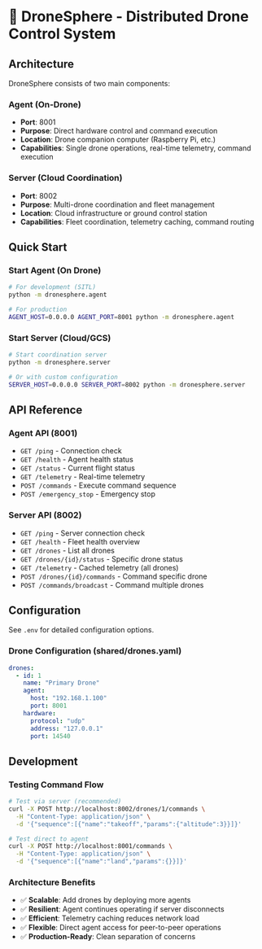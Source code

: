 # 🚁 DroneSphere - Distributed Drone Control System

## Architecture

DroneSphere consists of two main components:

### Agent (On-Drone)
- **Port**: 8001
- **Purpose**: Direct hardware control and command execution
- **Location**: Drone companion computer (Raspberry Pi, etc.)
- **Capabilities**: Single drone operations, real-time telemetry, command execution

### Server (Cloud Coordination)  
- **Port**: 8002
- **Purpose**: Multi-drone coordination and fleet management
- **Location**: Cloud infrastructure or ground control station
- **Capabilities**: Fleet coordination, telemetry caching, command routing

## Quick Start

### Start Agent (On Drone)
```bash
# For development (SITL)
python -m dronesphere.agent

# For production
AGENT_HOST=0.0.0.0 AGENT_PORT=8001 python -m dronesphere.agent
```

### Start Server (Cloud/GCS)
```bash
# Start coordination server
python -m dronesphere.server

# Or with custom configuration
SERVER_HOST=0.0.0.0 SERVER_PORT=8002 python -m dronesphere.server
```

## API Reference

### Agent API (8001)
- `GET /ping` - Connection check
- `GET /health` - Agent health status
- `GET /status` - Current flight status
- `GET /telemetry` - Real-time telemetry
- `POST /commands` - Execute command sequence
- `POST /emergency_stop` - Emergency stop

### Server API (8002)
- `GET /ping` - Server connection check
- `GET /health` - Fleet health overview
- `GET /drones` - List all drones
- `GET /drones/{id}/status` - Specific drone status
- `GET /telemetry` - Cached telemetry (all drones)
- `POST /drones/{id}/commands` - Command specific drone
- `POST /commands/broadcast` - Command multiple drones

## Configuration

See `.env` for detailed configuration options.

### Drone Configuration (shared/drones.yaml)
```yaml
drones:
  - id: 1
    name: "Primary Drone"
    agent:
      host: "192.168.1.100"
      port: 8001
    hardware:
      protocol: "udp"
      address: "127.0.0.1"
      port: 14540
```

## Development

### Testing Command Flow
```bash
# Test via server (recommended)
curl -X POST http://localhost:8002/drones/1/commands \
  -H "Content-Type: application/json" \
  -d '{"sequence":[{"name":"takeoff","params":{"altitude":3}}]}'

# Test direct to agent
curl -X POST http://localhost:8001/commands \
  -H "Content-Type: application/json" \
  -d '{"sequence":[{"name":"land","params":{}}]}'
```

### Architecture Benefits
- ✅ **Scalable**: Add drones by deploying more agents
- ✅ **Resilient**: Agent continues operating if server disconnects  
- ✅ **Efficient**: Telemetry caching reduces network load
- ✅ **Flexible**: Direct agent access for peer-to-peer operations
- ✅ **Production-Ready**: Clean separation of concerns